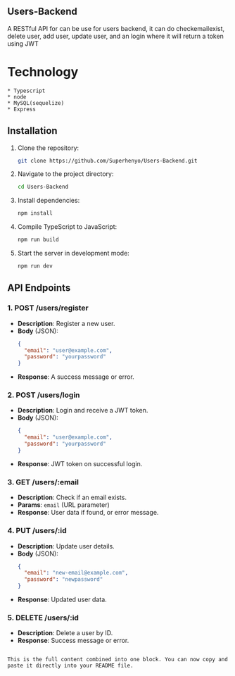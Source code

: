 ## Users-Backend
A RESTful API for can be use for users backend, it can do checkemailexist, delete user, add user, update user, and an login where it will return a token using JWT

# Technology 
    * Typescript
    * node
    * MySQL(sequelize)
    * Express

## Installation

1. Clone the repository:
   ```bash
   git clone https://github.com/Superhenyo/Users-Backend.git
   ```

2. Navigate to the project directory:
   ```bash
   cd Users-Backend
   ```

3. Install dependencies:
   ```bash
   npm install
   ```

4. Compile TypeScript to JavaScript:
   ```bash
   npm run build
   ```

5. Start the server in development mode:
   ```bash
   npm run dev
   ```

## API Endpoints

### 1. **POST /users/register**
   - **Description**: Register a new user.
   - **Body** (JSON):
     ```json
     {
       "email": "user@example.com",
       "password": "yourpassword"
     }
     ```
   - **Response**: A success message or error.

### 2. **POST /users/login**
   - **Description**: Login and receive a JWT token.
   - **Body** (JSON):
     ```json
     {
       "email": "user@example.com",
       "password": "yourpassword"
     }
     ```
   - **Response**: JWT token on successful login.

### 3. **GET /users/:email**
   - **Description**: Check if an email exists.
   - **Params**: `email` (URL parameter)
   - **Response**: User data if found, or error message.

### 4. **PUT /users/:id**
   - **Description**: Update user details.
   - **Body** (JSON):
     ```json
     {
       "email": "new-email@example.com",
       "password": "newpassword"
     }
     ```
   - **Response**: Updated user data.

### 5. **DELETE /users/:id**
   - **Description**: Delete a user by ID.
   - **Response**: Success message or error.
```

This is the full content combined into one block. You can now copy and paste it directly into your README file.